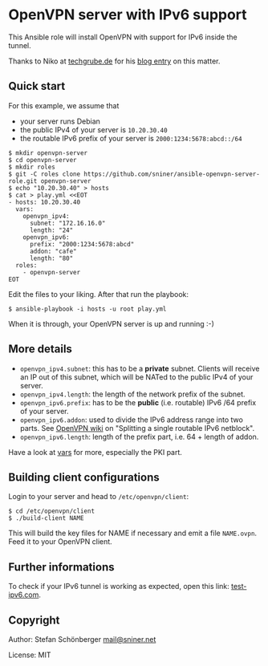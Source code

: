# OpenVPN server with IPv6 support

This Ansible role will install OpenVPN with support for IPv6 inside the tunnel.

Thanks to Niko at [techgrube.de](https://www.techgrube.de/ueber-mich) for his [blog entry][2] on this matter.


## Quick start

For this example, we assume that

* your server runs Debian
* the public IPv4 of your server is `10.20.30.40`
* the routable IPv6 prefix of your server is `2000:1234:5678:abcd::/64`


```
$ mkdir openvpn-server
$ cd openvpn-server
$ mkdir roles
$ git -C roles clone https://github.com/sniner/ansible-openvpn-server-role.git openvpn-server
$ echo "10.20.30.40" > hosts
$ cat > play.yml <<EOT
- hosts: 10.20.30.40
  vars:
    openvpn_ipv4:
      subnet: "172.16.16.0"
      length: "24"
    openvpn_ipv6:
      prefix: "2000:1234:5678:abcd"
      addon: "cafe"
      length: "80"
  roles:
    - openvpn-server
EOT
```

Edit the files to your liking. After that run the playbook:

```
$ ansible-playbook -i hosts -u root play.yml
```

When it is through, your OpenVPN server is up and running :-)


## More details

* `openvpn_ipv4.subnet`: this has to be a **private** subnet. Clients will receive an IP out of this subnet, which will be NATed to the public IPv4 of your server.
* `openvpn_ipv4.length`: the length of the network prefix of the subnet.
* `openvpn_ipv6.prefix`: has to be the **public** (i.e. routable) IPv6 /64 prefix of your server.
* `openvpn_ipv6.addon`: used to divide the IPv6 address range into two parts. See [OpenVPN wiki][1] on "Splitting a single routable IPv6 netblock".
* `openvpn_ipv6.length`: length of the prefix part, i.e. 64 + length of addon.

Have a look at [vars](./vars/main.yml) for more, especially the PKI part.


## Building client configurations

Login to your server and head to `/etc/openvpn/client`:

```
$ cd /etc/openvpn/client
$ ./build-client NAME
```

This will build the key files for NAME if necessary and emit a file `NAME.ovpn`. Feed it to your OpenVPN client.


## Further informations

To check if your IPv6 tunnel is working as expected, open this link: [test-ipv6.com][3].


## Copyright

Author: Stefan Schönberger <mail@sniner.net>

License: MIT

[1]: https://community.openvpn.net/openvpn/wiki/IPv6
[2]: https://www.techgrube.de/tutorials/openvpn-server-mit-ipv4-und-ipv6
[3]: http://test-ipv6.com/
